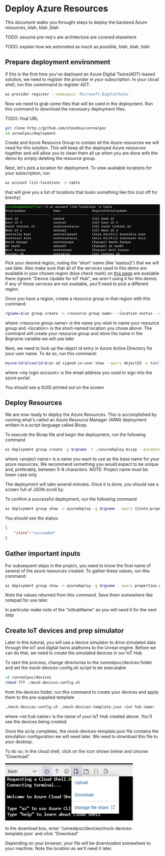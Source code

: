# Deploy Azure Resources

This document walks you throught steps to deploy the backend Azure resources, blah, blah ,blah

TODO:   assume pre-req's are architecture are covered elsewhere

TODO:  explain how we automated as much as possible, blah, blah, blah

## Prepare deployment environment


If this is the first time you've deployed an Azure Digital Twins(ADT)-based solution, we need to register the provider in your subscription. In your cloud shell, run this commmand to register ADT:

```bash
az provider register --namespace 'Microsoft.DigitalTwins'
```

Now we need to grab some files that will be used in the deployment. Run this command to download the necessary deployment files.

TODO:  final URL

``` bash
git clone http://github.com/stevebus/unrealpoc
cd unrealpoc/deployment
```

Create and Azure Resource Group to contain all the Azure resources we will need for this solution. This will keep all the deployed Azure resources together and will allow you to clean them all up when you are done with the demo by simply deleting the resource group.

Next, let's pick a location for deployment.  To view available locations for your subscription, run

``` bash
az account list-locations -o table
```

that will give you a list of locations that looks something like this (cut off for brevity)

![azure locations](../media/azure-locations.jpg)

Pick your desired region, noting the 'short' name (like 'eastus2') that we will use later.  Also make sure that all of the services used in this demo are available in your chosen region (blue check mark) on [this page](https://azure.microsoft.com/en-us/global-infrastructure/services/?products=functions,signalr-service,digital-twins,event-grid,iot-hub&regions=us-east,us-east-2,us-central,us-north-central,us-south-central,us-west-central,us-west,us-west-2,asia-pacific-east,asia-pacific-southeast,europe-north,europe-west) are available there (ignore "Device Update for IoT Hub", we aren't using it for this demo).  If any of these services are not available, you'll need to pick a different region.

Once you have a region, create a resource group in that region with this command:

```bash
rgname=$(az group create -n <resource group name> --location eastus --query name -o tsv) && echo $rgname
```

where \<resource group name> is the name you wish to name your resource group and \<location> is the short-named location you chose above.  The command will create your resource group and store the name in the $rgname variable we will use later

Next, we need to look up the object id entry in Azure Active Directory for your user name.  To do so, run this command:

``` bash
myuserid=$(userid=$(az ad signed-in-user show --query objectId -o tsv)) && echo $myuserid
```

where \<my login account> is the email address you used to sign into the azure portal.

You should see a GUID printed out on the screen

## Deploy Resources

We are now ready to deploy the Azure Resources. This is accomplished by running what's called an Azure Resource Manager (ARM) deployment written in a script language called Bicep.

To execute the Bicep file and begin the deployment, run the following command

```bash
az deployment group create -g $rgname -f ./azuredeploy.bicep --parameters projectName=<project name> userId=$myuserid
```

where \<project name> is a name you want to use as the base name for your azure resources. We recommend something you would expect to be unique and, preferably, between 5-8 characters.  NOTE: Project name must be lower case only

The deployment will take several minutes.  Once it is done, you should see a screen full of JSON scroll by.

To confirm a successful deployment, run the following command

```bash
az deployment group show -n azuredeploy -g $rgname --query {state:properties.provisioningState}
```

You should see the status:

```json
{
    "state":"succeeded"
}
```

## Gather important inputs

For subsequent steps in the project, you need to know the final name of several of the azure resources created.  To gather these values, run this command:

```bash
az deployment group show -n azuredeploy -g $rgname --query properties.outputs.importantInfo.value
```

Note the values returned from this command. Save them somewhere like notepad for use later.

In particular make note of the "iothubName" as you will need it for the next step

## Create IoT devices and prep simulator

Later in this tutorial, you will use a device simulator to drive simulated data through the IoT and digital twins platforms to the Unreal engine. Before we can do that, we need to create the simulated devices in our IoT Hub

To start the process, change directories to the /unrealpoc/devices folder and set the mock-devices-config.sh script to be executable

```bash
cd /unrealpoc/devices
chmod 777 ./mock-devices-config.sh
```

from the devices folder, run this command to create your devices and apply them to the pre-supplied template

``` bash
./mock-devices-config.sh ./mock-devices-template.json <iot hub name>
```

where \<iot hub name> is the name of your IoT Hub created above.  You'll see the devices being created.

Once the scrip completes, the mock-devices-template.json file contains the simulation configuration we will need later. We need to download this file to your desktop.

To do so, in the cloud shell, click on the icon shown below and choose "Download".

![file download](../media/azure-upload-download.jpg)

In the download box, enter '/unrealpoc/devices/mock-devices-template.json' and click "Download"

Depending on your browser, your file will be downloaded somewhere to your machine.  Note the location as we'll need it later.
